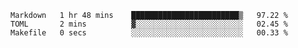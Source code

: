 <!--START_SECTION:waka-->

```text
Markdown   1 hr 48 mins    ████████████████████████▒   97.22 %
TOML       2 mins          ▓░░░░░░░░░░░░░░░░░░░░░░░░   02.45 %
Makefile   0 secs          ░░░░░░░░░░░░░░░░░░░░░░░░░   00.33 %
```

<!--END_SECTION:waka-->
